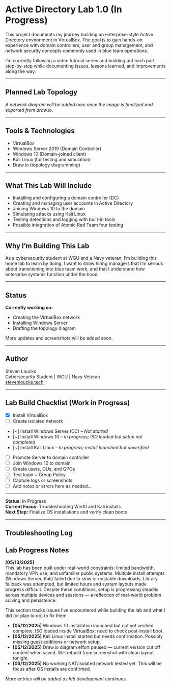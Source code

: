 # Active Directory Lab 1.0 (In Progress)

This project documents my journey building an enterprise-style Active Directory environment in VirtualBox. The goal is to gain hands-on experience with domain controllers, user and group management, and network security concepts commonly used in blue team operations.

I’m currently following a video tutorial series and building out each part step-by-step while documenting issues, lessons learned, and improvements along the way.
 
---

## Planned Lab Topology

*A network diagram will be added here once the image is finalized and exported from draw.io.*

---

## Tools & Technologies

- VirtualBox
- Windows Server 2019 (Domain Controller)
- Windows 10 (Domain-joined client)
- Kali Linux (for testing and simulation)
- Draw.io (topology diagramming)

---

## What This Lab Will Include

- Installing and configuring a domain controller (DC)
- Creating and managing user accounts in Active Directory
- Joining Windows 10 to the domain
- Simulating attacks using Kali Linux
- Testing detections and logging with built-in tools
- Possible integration of Atomic Red Team four testing
---

## Why I’m Building This Lab

As a cybersecurity student at WGU and a Navy veteran, I’m building this home lab to learn by doing. I want to show hiring managers that I’m serious about transitioning into blue team work, and that I understand how enterprise systems function under the hood.

---

## Status

**Currently working on:**  
- Creating the VirtualBox network  
- Installing Windows Server  
- Drafting the topology diagram  

More updates and screenshots will be added soon.

---

## Author

Steven Loucks  
Cybersecurity Student | WGU | Navy Veteran  
[stevenloucks.tech](https://stevenloucks.tech)

---

## Lab Build Checklist (Work in Progress)

- [x] Install VirtualBox
- [ ] Create isolated network
- [~] Install Windows Server (DC) – *Not started*
- [~] Install Windows 10 – *In progress; ISO loaded but setup not completed*
- [~] Install Kali Linux – *In progress; install launched but unverified*
- [ ] Promote Server to domain controller
- [ ] Join Windows 10 to domain
- [ ] Create users, OUs, and GPOs
- [ ] Test login + Group Policy
- [ ] Capture logs or screenshots
- [ ] Add notes or errors here as needed...

---

**Status:** In Progress  
**Current Focus:** Troubleshooting Win10 and Kali installs  
**Next Step:** Finalize OS installations and verify clean boots

---

## Troubleshooting Log

## Lab Progress Notes

**[05/13/2025]**  
This lab has been built under real-world constraints: limited bandwidth, mandatory VPN use, and unfamiliar public systems. Multiple install attempts (Windows Server, Kali) failed due to slow or unstable downloads. Library fallback was attempted, but limited hours and system layouts made progress difficult. Despite these conditions, setup is progressing steadily across multiple devices and sessions — a reflection of real-world problem solving and persistence.

This section tracks issues I’ve encountered while building the lab and what I did (or plan to do) to fix them.

- **[05/12/2025]** Windows 10 installation launched but not yet verified complete. ISO loaded inside VirtualBox; need to check post-install boot.
- **[05/12/2025]** Kali Linux install started but needs confirmation. Possibly missing guest additions or network setup.
- **[05/12/2025]** Draw.io diagram effort paused — current version cut off content when saved. Will rebuild from screenshot with clean layout tonight.
- **[05/12/2025]** No working NAT/isolated network tested yet. This will be focus after OS installs are confirmed.

*More entries will be added as lab development continues.*
